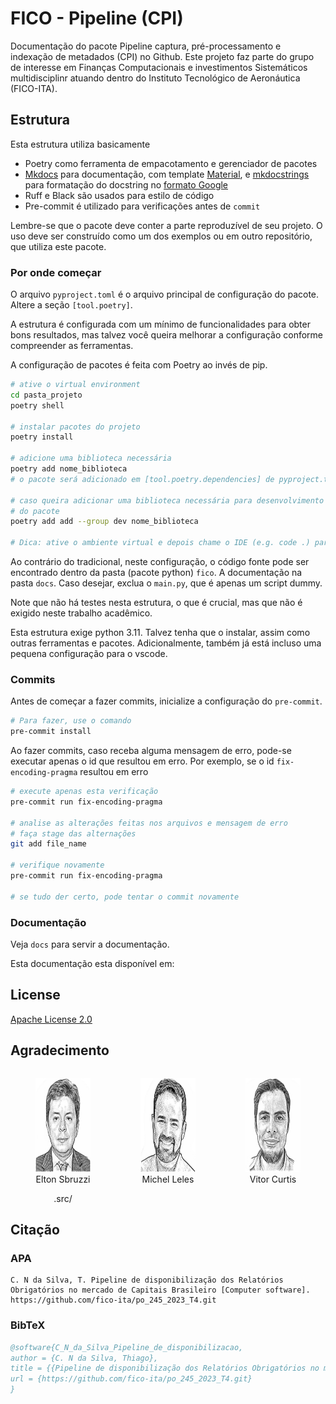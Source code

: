 # FICO - Pipeline (CPI)

Documentação do pacote Pipeline captura, pré-processamento e indexação de metadados (CPI)  no Github.
Este projeto faz parte do grupo de interesse em Finanças Computacionais e investimentos Sistemáticos multidisciplinr atuando dentro do Instituto Tecnológico de Aeronáutica (FICO-ITA).


## Estrutura

Esta estrutura utiliza basicamente

- Poetry como ferramenta de empacotamento e gerenciador de pacotes
- [Mkdocs](https://www.mkdocs.org/) para documentação, com template
  [Material](https://squidfunk.github.io/mkdocs-material/setup/), e
  [mkdocstrings](https://mkdocstrings.github.io/) para formatação do docstring no
  [formato Google](https://google.github.io/styleguide/pyguide.html)
- Ruff e Black são usados para estilo de código
- Pre-commit é utilizado para verificações antes de `commit`

Lembre-se que o pacote deve conter a parte reproduzível de seu projeto. O uso deve ser
construído como um dos exemplos ou em outro repositório, que utiliza este pacote.

### Por onde começar

O arquivo `pyproject.toml` é o arquivo principal de configuração do pacote. Altere a
seção `[tool.poetry]`.

A estrutura é configurada com um mínimo de funcionalidades para obter bons resultados,
mas talvez você queira melhorar a configuração conforme compreender as ferramentas.

A configuração de pacotes é feita com Poetry ao invés de pip.

```bash
# ative o virtual environment
cd pasta_projeto
poetry shell

# instalar pacotes do projeto
poetry install

# adicione uma biblioteca necessária
poetry add nome_biblioteca
# o pacote será adicionado em [tool.poetry.dependencies] de pyproject.toml

# caso queira adicionar uma biblioteca necessária para desenvolvimento e não para uso
# do pacote
poetry add add --group dev nome_biblioteca

# Dica: ative o ambiente virtual e depois chame o IDE (e.g. code .) para o encontrar
```

Ao contrário do tradicional, neste configuração, o código fonte pode ser encontrado
dentro da pasta (pacote python) `fico`. A documentação na pasta `docs`. Caso desejar,
exclua o `main.py`, que é apenas um script dummy.

Note que não há testes nesta estrutura, o que é crucial, mas que não é exigido neste
trabalho acadêmico.

Esta estrutura exige python 3.11. Talvez tenha que o instalar, assim como outras
ferramentas e pacotes. Adicionalmente, também já está incluso uma pequena configuração
para o vscode.

### Commits

Antes de começar a fazer commits, inicialize a configuração do `pre-commit`.

```bash
# Para fazer, use o comando
pre-commit install
```

Ao fazer commits, caso receba alguma mensagem de erro, pode-se executar apenas o id que
resultou em erro.
Por exemplo, se o id `fix-encoding-pragma` resultou em erro

```bash
# execute apenas esta verificação
pre-commit run fix-encoding-pragma

# analise as alterações feitas nos arquivos e mensagem de erro
# faça stage das alternações
git add file_name

# verifique novamente
pre-commit run fix-encoding-pragma

# se tudo der certo, pode tentar o commit novamente
```

### Documentação

Veja `docs` para servir a documentação.

Esta documentação esta disponível em:

## License

[Apache License 2.0](LICENSE)

## Agradecimento

<div style="display: flex; justify-content: center;">
  <div style="flex: 1; text-align: center;">
    <figure>
      <img src=".src/Elton_Sbruzzi.png" alt="Elton Sbruzzi" width="150" height="150" />
      <figcaption>Elton Sbruzzi</figcaption>
    </figure>.src/
  </div>

  <div style="flex: 1; text-align: center;">
    <figure>
      <img src=".src/Michel_Leles.png" alt="Michel Leles" width="150" height="150" />
      <figcaption>Michel Leles</figcaption>
    </figure>
  </div>

  <div style="flex: 1; text-align: center;">
    <figure>
      <img src=".src/vitor_curtis.png" alt="Vitor Curtis" width="150" height="150" />
      <figcaption>Vitor Curtis</figcaption>
    </figure>
  </div>
</div>

## Citação

### APA
```text
C. N da Silva, T. Pipeline de disponibilização dos Relatórios Obrigatórios no mercado de Capitais Brasileiro [Computer software]. https://github.com/fico-ita/po_245_2023_T4.git
```

### BibTeX
```bibtex
@software{C_N_da_Silva_Pipeline_de_disponibilizacao,
author = {C. N da Silva, Thiago},
title = {{Pipeline de disponibilização dos Relatórios Obrigatórios no mercado de Capitais Brasileiro}},
url = {https://github.com/fico-ita/po_245_2023_T4.git}
}
```



